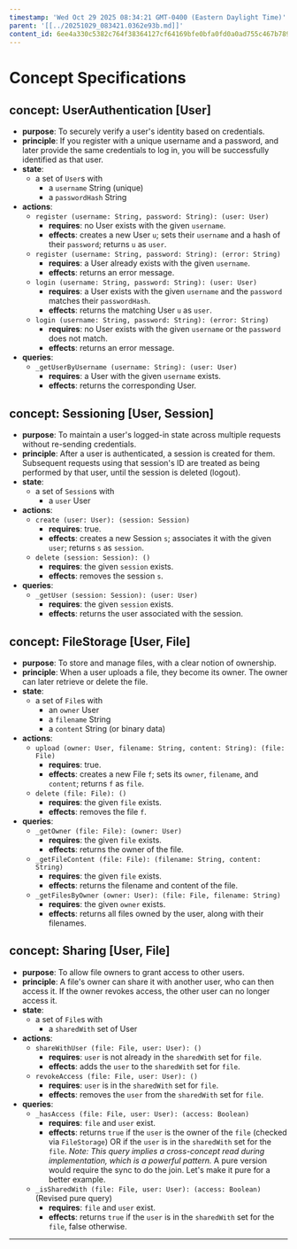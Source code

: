 ```yaml
---
timestamp: 'Wed Oct 29 2025 08:34:21 GMT-0400 (Eastern Daylight Time)'
parent: '[[../20251029_083421.0362e93b.md]]'
content_id: 6ee4a330c5382c764f38364127cf64169bfe0bfa0fd0a0ad755c467b789056e2
---
```


# Concept Specifications

## concept: UserAuthentication \[User]

* **purpose**: To securely verify a user's identity based on credentials.
* **principle**: If you register with a unique username and a password, and later provide the same credentials to log in, you will be successfully identified as that user.
* **state**:
  * a set of `User`s with
    * a `username` String (unique)
    * a `passwordHash` String
* **actions**:
  * `register (username: String, password: String): (user: User)`
    * **requires**: no User exists with the given `username`.
    * **effects**: creates a new User `u`; sets their `username` and a hash of their `password`; returns `u` as `user`.
  * `register (username: String, password: String): (error: String)`
    * **requires**: a User already exists with the given `username`.
    * **effects**: returns an error message.
  * `login (username: String, password: String): (user: User)`
    * **requires**: a User exists with the given `username` and the `password` matches their `passwordHash`.
    * **effects**: returns the matching User `u` as `user`.
  * `login (username: String, password: String): (error: String)`
    * **requires**: no User exists with the given `username` or the `password` does not match.
    * **effects**: returns an error message.
* **queries**:
  * `_getUserByUsername (username: String): (user: User)`
    * **requires**: a User with the given `username` exists.
    * **effects**: returns the corresponding User.

## concept: Sessioning \[User, Session]

* **purpose**: To maintain a user's logged-in state across multiple requests without re-sending credentials.
* **principle**: After a user is authenticated, a session is created for them. Subsequent requests using that session's ID are treated as being performed by that user, until the session is deleted (logout).
* **state**:
  * a set of `Session`s with
    * a `user` User
* **actions**:
  * `create (user: User): (session: Session)`
    * **requires**: true.
    * **effects**: creates a new Session `s`; associates it with the given `user`; returns `s` as `session`.
  * `delete (session: Session): ()`
    * **requires**: the given `session` exists.
    * **effects**: removes the session `s`.
* **queries**:
  * `_getUser (session: Session): (user: User)`
    * **requires**: the given `session` exists.
    * **effects**: returns the user associated with the session.

## concept: FileStorage \[User, File]

* **purpose**: To store and manage files, with a clear notion of ownership.
* **principle**: When a user uploads a file, they become its owner. The owner can later retrieve or delete the file.
* **state**:
  * a set of `File`s with
    * an `owner` User
    * a `filename` String
    * a `content` String (or binary data)
* **actions**:
  * `upload (owner: User, filename: String, content: String): (file: File)`
    * **requires**: true.
    * **effects**: creates a new File `f`; sets its `owner`, `filename`, and `content`; returns `f` as `file`.
  * `delete (file: File): ()`
    * **requires**: the given `file` exists.
    * **effects**: removes the file `f`.
* **queries**:
  * `_getOwner (file: File): (owner: User)`
    * **requires**: the given `file` exists.
    * **effects**: returns the owner of the file.
  * `_getFileContent (file: File): (filename: String, content: String)`
    * **requires**: the given `file` exists.
    * **effects**: returns the filename and content of the file.
  * `_getFilesByOwner (owner: User): (file: File, filename: String)`
    * **requires**: the given `owner` exists.
    * **effects**: returns all files owned by the user, along with their filenames.

## concept: Sharing \[User, File]

* **purpose**: To allow file owners to grant access to other users.
* **principle**: A file's owner can share it with another user, who can then access it. If the owner revokes access, the other user can no longer access it.
* **state**:
  * a set of `File`s with
    * a `sharedWith` set of User
* **actions**:
  * `shareWithUser (file: File, user: User): ()`
    * **requires**: `user` is not already in the `sharedWith` set for `file`.
    * **effects**: adds the `user` to the `sharedWith` set for `file`.
  * `revokeAccess (file: File, user: User): ()`
    * **requires**: `user` is in the `sharedWith` set for `file`.
    * **effects**: removes the `user` from the `sharedWith` set for `file`.
* **queries**:
  * `_hasAccess (file: File, user: User): (access: Boolean)`
    * **requires**: `file` and `user` exist.
    * **effects**: returns `true` if the `user` is the owner of the `file` (checked via `FileStorage`) OR if the `user` is in the `sharedWith` set for the `file`. *Note: This query implies a cross-concept read during implementation, which is a powerful pattern.* A pure version would require the sync to do the join. Let's make it pure for a better example.
  * `_isSharedWith (file: File, user: User): (access: Boolean)` (Revised pure query)
    * **requires**: `file` and `user` exist.
    * **effects**: returns `true` if the `user` is in the `sharedWith` set for the `file`, false otherwise.

***
